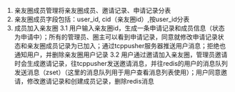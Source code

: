 1. 亲友圈成员管理将亲友圈成员、邀请记录、申请记录分表
2. 亲友圈成员字段包括：user_id, cid（亲友圈id）,按user_id分表
3. 成员加入亲友圈
3.1 用户输入亲友圈id，生成一条申请记录和成员信息（状态为申请中）；所有的管理员、圈主可以看到申请记录，同意就修改申请记录状态和亲友圈成员记录为已加入；通过tcppusher服务器推送用户消息；拒绝也通知用户，并删除亲友圈用户记录
3.2 用户通过邀请加入亲友圈，管理员邀请时会生成邀请记录，往tcppusher发送邀请消息，并往redis的用户的消息队列发送消息（zset）（这里的消息队列用于用户查看消息列表使用）；用户同意邀请，修改邀请记录和创建成员记录，删除redis消息